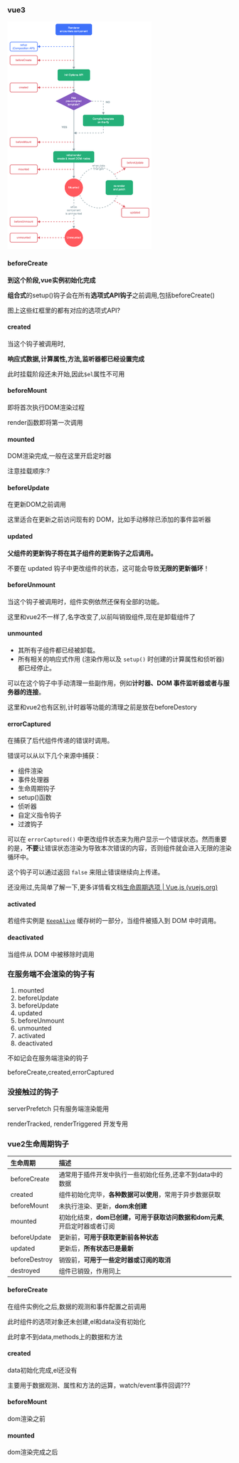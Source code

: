 ### vue3

<img src="../image/lifecycle.16e4c08e.png" alt="组件生命周期图示" style="zoom:50%;" />

#### beforeCreate

**到这个阶段,vue实例初始化完成**

**组合式**的setup()钩子会在所有**选项式API钩子**之前调用,包括beforeCreate()

图上这些红框里的都有对应的选项式API?



#### created

当这个钩子被调用时,

**响应式数据,计算属性,方法,监听器都已经设置完成**

此时挂载阶段还未开始,因此`$el`属性不可用



#### beforeMount

即将首次执行DOM渲染过程

render函数即将第一次调用



#### mounted

DOM渲染完成,一般在这里开启定时器

注意挂载顺序:?



#### beforeUpdate

在更新DOM之前调用

这里适合在更新之前访问现有的 DOM，比如手动移除已添加的事件监听器



#### updated

**父组件的更新钩子将在其子组件的更新钩子之后调用。**

不要在 updated 钩子中更改组件的状态，这可能会导致**无限的更新循环**！



#### beforeUnmount

当这个钩子被调用时，组件实例依然还保有全部的功能。

这里和vue2不一样了,名字改变了,以前叫销毁组件,现在是卸载组件了



#### unmounted

- 其所有子组件都已经被卸载。
- 所有相关的响应式作用 (渲染作用以及 `setup()` 时创建的计算属性和侦听器) 都已经停止。

可以在这个钩子中手动清理一些副作用，例如**计时器、DOM 事件监听器或者与服务器的连接**。

这里和vue2也有区别,计时器等功能的清理之前是放在beforeDestory



#### errorCaptured

在捕获了后代组件传递的错误时调用。

错误可以从以下几个来源中捕获：

- 组件渲染
- 事件处理器
- 生命周期钩子
- setup()函数
- 侦听器
- 自定义指令钩子
- 过渡钩子

可以在 `errorCaptured()` 中更改组件状态来为用户显示一个错误状态。然而重要的是，**不要**让错误状态渲染为导致本次错误的内容，否则组件就会进入无限的渲染循环中。

这个钩子可以通过返回 `false` 来阻止错误继续向上传递。

还没用过,先简单了解一下,更多详情看文档[生命周期选项 | Vue.js (vuejs.org)](https://cn.vuejs.org/api/options-lifecycle.html#errorcaptured)

#### activated

若组件实例是 [`KeepAlive`](https://cn.vuejs.org/api/built-in-components.html#keepalive) 缓存树的一部分，当组件被插入到 DOM 中时调用。



#### deactivated

当组件从 DOM 中被移除时调用



### 在服务端不会渲染的钩子有

1. mounted
2. beforeUpdate
3. beforeUpdate
4. updated
5. beforeUnmount
6. unmounted
7. activated
8. deactivated

不如记会在服务端渲染的钩子

beforeCreate,created,errorCaptured

### 没接触过的钩子

serverPrefetch  只有服务端渲染能用

renderTracked, renderTriggered 开发专用

### vue2生命周期钩子

| 生命周期      | 描述                                                         |
| :------------ | :----------------------------------------------------------- |
| beforeCreate  | 通常用于插件开发中执行一些初始化任务,还拿不到data中的数据    |
| created       | 组件初始化完毕，**各种数据可以使用**，常用于异步数据获取     |
| beforeMount   | 未执行渲染、更新，**dom未创建**                              |
| mounted       | 初始化结束，**dom已创建，可用于获取访问数据和dom元素**,开启定时器或者订阅 |
| beforeUpdate  | 更新前，**可用于获取更新前各种状态**                         |
| updated       | 更新后，**所有状态已是最新**                                 |
| beforeDestroy | 销毁前，**可用于一些定时器或订阅的取消**                     |
| destroyed     | 组件已销毁，作用同上                                         |

#### beforeCreate

在组件实例化之后,数据的观测和事件配置之前调用

此时组件的选项对象还未创建,el和data没有初始化

此时拿不到data,methods上的数据和方法

#### created

data初始化完成,el还没有

主要用于数据观测、属性和方法的运算，watch/event事件回调???

#### beforeMount

dom渲染之前

#### mounted

dom渲染完成之后









